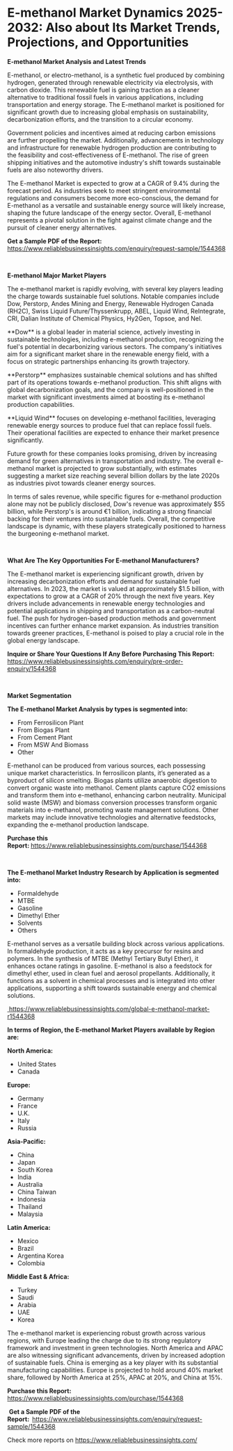 <p><h1>E-methanol Market Dynamics 2025-2032: Also about Its Market Trends, Projections, and Opportunities</h1></p><p><strong>E-methanol Market Analysis and Latest Trends</strong></p>
<p><p>E-methanol, or electro-methanol, is a synthetic fuel produced by combining hydrogen, generated through renewable electricity via electrolysis, with carbon dioxide. This renewable fuel is gaining traction as a cleaner alternative to traditional fossil fuels in various applications, including transportation and energy storage. The E-methanol market is positioned for significant growth due to increasing global emphasis on sustainability, decarbonization efforts, and the transition to a circular economy.</p><p>Government policies and incentives aimed at reducing carbon emissions are further propelling the market. Additionally, advancements in technology and infrastructure for renewable hydrogen production are contributing to the feasibility and cost-effectiveness of E-methanol. The rise of green shipping initiatives and the automotive industry's shift towards sustainable fuels are also noteworthy drivers.</p><p>The E-methanol Market is expected to grow at a CAGR of 9.4% during the forecast period. As industries seek to meet stringent environmental regulations and consumers become more eco-conscious, the demand for E-methanol as a versatile and sustainable energy source will likely increase, shaping the future landscape of the energy sector. Overall, E-methanol represents a pivotal solution in the fight against climate change and the pursuit of cleaner energy alternatives.</p></p>
<p><strong>Get a Sample PDF of the Report:&nbsp;</strong> <a href="https://www.reliablebusinessinsights.com/enquiry/request-sample/1544368?utm_campaign=2289&utm_medium=2&utm_source=Github&utm_content=ia&utm_term=28022025&utm_id=e-methanol">https://www.reliablebusinessinsights.com/enquiry/request-sample/1544368</a></p>
<p>&nbsp;</p>
<p><strong>E-methanol Major Market Players</strong></p>
<p><p>The e-methanol market is rapidly evolving, with several key players leading the charge towards sustainable fuel solutions. Notable companies include Dow, Perstorp, Andes Mining and Energy, Renewable Hydrogen Canada (RH2C), Swiss Liquid Future/Thyssenkrupp, ABEL, Liquid Wind, ReIntegrate, CRI, Dalian Institute of Chemical Physics, Hy2Gen, Topsoe, and Nel.</p><p>**Dow** is a global leader in material science, actively investing in sustainable technologies, including e-methanol production, recognizing the fuel's potential in decarbonizing various sectors. The company's initiatives aim for a significant market share in the renewable energy field, with a focus on strategic partnerships enhancing its growth trajectory.</p><p>**Perstorp** emphasizes sustainable chemical solutions and has shifted part of its operations towards e-methanol production. This shift aligns with global decarbonization goals, and the company is well-positioned in the market with significant investments aimed at boosting its e-methanol production capabilities.</p><p>**Liquid Wind** focuses on developing e-methanol facilities, leveraging renewable energy sources to produce fuel that can replace fossil fuels. Their operational facilities are expected to enhance their market presence significantly. </p><p>Future growth for these companies looks promising, driven by increasing demand for green alternatives in transportation and industry. The overall e-methanol market is projected to grow substantially, with estimates suggesting a market size reaching several billion dollars by the late 2020s as industries pivot towards cleaner energy sources.</p><p>In terms of sales revenue, while specific figures for e-methanol production alone may not be publicly disclosed, Dow's revenue was approximately $55 billion, while Perstorp's is around €1 billion, indicating a strong financial backing for their ventures into sustainable fuels. Overall, the competitive landscape is dynamic, with these players strategically positioned to harness the burgeoning e-methanol market.</p></p>
<p>&nbsp;</p>
<p><strong>What Are The Key Opportunities For E-methanol Manufacturers?</strong></p>
<p><p>The E-methanol market is experiencing significant growth, driven by increasing decarbonization efforts and demand for sustainable fuel alternatives. In 2023, the market is valued at approximately $1.5 billion, with expectations to grow at a CAGR of 20% through the next five years. Key drivers include advancements in renewable energy technologies and potential applications in shipping and transportation as a carbon-neutral fuel. The push for hydrogen-based production methods and government incentives can further enhance market expansion. As industries transition towards greener practices, E-methanol is poised to play a crucial role in the global energy landscape.</p></p>
<p><strong>Inquire or Share Your Questions If Any Before Purchasing This Report:</strong> <a href="https://www.reliablebusinessinsights.com/enquiry/pre-order-enquiry/1544368?utm_campaign=2289&utm_medium=2&utm_source=Github&utm_content=ia&utm_term=28022025&utm_id=e-methanol">https://www.reliablebusinessinsights.com/enquiry/pre-order-enquiry/1544368</a></p>
<p>&nbsp;</p>
<p><strong>Market Segmentation</strong></p>
<p><strong>The E-methanol Market Analysis by types is segmented into:</strong></p>
<p><ul><li>From Ferrosilicon Plant</li><li>From Biogas Plant</li><li>From Cement Plant</li><li>From MSW And Biomass</li><li>Other</li></ul></p>
<p><p>E-methanol can be produced from various sources, each possessing unique market characteristics. In ferrosilicon plants, it’s generated as a byproduct of silicon smelting. Biogas plants utilize anaerobic digestion to convert organic waste into methanol. Cement plants capture CO2 emissions and transform them into e-methanol, enhancing carbon neutrality. Municipal solid waste (MSW) and biomass conversion processes transform organic materials into e-methanol, promoting waste management solutions. Other markets may include innovative technologies and alternative feedstocks, expanding the e-methanol production landscape.</p></p>
<p><strong>Purchase this Report:&nbsp;</strong><a href="https://www.reliablebusinessinsights.com/purchase/1544368?utm_campaign=2289&utm_medium=2&utm_source=Github&utm_content=ia&utm_term=28022025&utm_id=e-methanol">https://www.reliablebusinessinsights.com/purchase/1544368</a></p>
<p>&nbsp;</p>
<p><strong>The E-methanol Market Industry Research by Application is segmented into:</strong></p>
<p><ul><li>Formaldehyde</li><li>MTBE</li><li>Gasoline</li><li>Dimethyl Ether</li><li>Solvents</li><li>Others</li></ul></p>
<p><p>E-methanol serves as a versatile building block across various applications. In formaldehyde production, it acts as a key precursor for resins and polymers. In the synthesis of MTBE (Methyl Tertiary Butyl Ether), it enhances octane ratings in gasoline. E-methanol is also a feedstock for dimethyl ether, used in clean fuel and aerosol propellants. Additionally, it functions as a solvent in chemical processes and is integrated into other applications, supporting a shift towards sustainable energy and chemical solutions.</p></p>
<p><a href="https://www.reliablebusinessinsights.com/global-e-methanol-market-r1544368?utm_campaign=2289&utm_medium=2&utm_source=Github&utm_content=ia&utm_term=28022025&utm_id=e-methanol">&nbsp;https://www.reliablebusinessinsights.com/global-e-methanol-market-r1544368</a></p>
<p><strong>In terms of Region, the E-methanol Market Players available by Region are:</strong></p>
<p>
    <p> <strong> North America: </strong>
        <ul>
            <li>United States</li>
            <li>Canada</li>
        </ul>
        </p> 
    <p> <strong> Europe: </strong>
        <ul>
            <li>Germany</li>
            <li>France</li>
            <li>U.K.</li>
            <li>Italy</li>
            <li>Russia</li>
        </ul>
        </p> 
    <p> <strong> Asia-Pacific: </strong>
        <ul>
            <li>China</li>
            <li>Japan</li>
            <li>South Korea</li>
            <li>India</li>
            <li>Australia</li>
            <li>China Taiwan</li>
            <li>Indonesia</li>
            <li>Thailand</li>
            <li>Malaysia</li>
        </ul>
        </p> 
    <p> <strong> Latin America: </strong>
        <ul>
            <li>Mexico</li>
            <li>Brazil</li>
            <li>Argentina Korea</li>
            <li>Colombia</li>
        </ul>
        </p> 
    <p> <strong> Middle East & Africa: </strong>
        <ul>
            <li>Turkey</li>
            <li>Saudi</li>
            <li>Arabia</li>
            <li>UAE</li>
            <li>Korea</li>
        </ul>
    </p>
    </p>
<p><p>The e-methanol market is experiencing robust growth across various regions, with Europe leading the charge due to its strong regulatory framework and investment in green technologies. North America and APAC are also witnessing significant advancements, driven by increased adoption of sustainable fuels. China is emerging as a key player with its substantial manufacturing capabilities. Europe is projected to hold around 40% market share, followed by North America at 25%, APAC at 20%, and China at 15%.</p></p>
<p><strong>Purchase this Report: </strong><a href="https://www.reliablebusinessinsights.com/purchase/1544368?utm_campaign=2289&utm_medium=2&utm_source=Github&utm_content=ia&utm_term=28022025&utm_id=e-methanol">https://www.reliablebusinessinsights.com/purchase/1544368</a></p>
<p>&nbsp;<strong>Get a Sample PDF of the Report:&nbsp;&nbsp;</strong><a href="https://www.reliablebusinessinsights.com/enquiry/request-sample/1544368?utm_campaign=2289&utm_medium=2&utm_source=Github&utm_content=ia&utm_term=28022025&utm_id=e-methanol">https://www.reliablebusinessinsights.com/enquiry/request-sample/1544368</a></p>
<p><strong></strong></p>
<p>Check more reports on <a href="https://www.reliablebusinessinsights.com/?utm_campaign=2289&utm_medium=2&utm_source=Github&utm_content=ia&utm_term=28022025&utm_id=e-methanol">https://www.reliablebusinessinsights.com/</a></p>